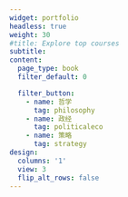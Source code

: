 ```yaml
---
widget: portfolio
headless: true
weight: 30
#title: Explore top courses
subtitle:
content:
  page_type: book
  filter_default: 0

  filter_button:
    - name: 哲学
      tag: philosophy
    - name: 政经
      tag: politicaleco
    - name: 策略
      tag: strategy
design:
  columns: '1'
  view: 3
  flip_alt_rows: false
---
```

